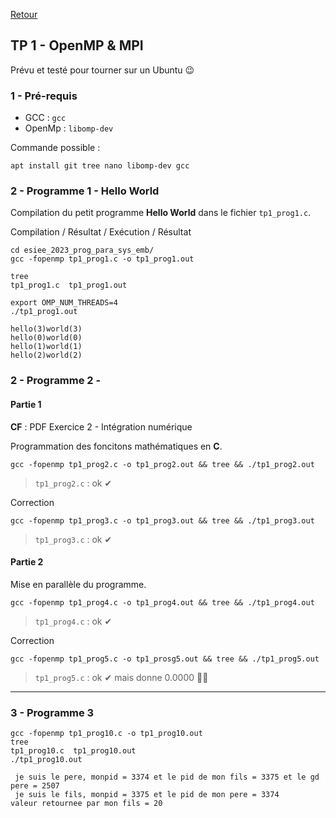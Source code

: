 [Retour](../../)

## TP 1 - OpenMP & MPI

Prévu et testé pour tourner sur un Ubuntu 😉

### 1 - Pré-requis

- GCC : `gcc`
- OpenMp : `libomp-dev`

Commande possible :

```
apt install git tree nano libomp-dev gcc
```

### 2 - Programme 1 - Hello World

Compilation du petit programme **Hello World** dans le fichier `tp1_prog1.c`.

Compilation / Résultat / Exécution / Résultat

```
cd esiee_2023_prog_para_sys_emb/
gcc -fopenmp tp1_prog1.c -o tp1_prog1.out

tree
tp1_prog1.c  tp1_prog1.out

export OMP_NUM_THREADS=4
./tp1_prog1.out

hello(3)world(3) 
hello(0)world(0) 
hello(1)world(1) 
hello(2)world(2) 
```

### 2 - Programme 2 - 

#### Partie 1

**CF** : PDF Exercice 2 - Intégration numérique

Programmation des foncitons mathématiques en **C**.

```
gcc -fopenmp tp1_prog2.c -o tp1_prog2.out && tree && ./tp1_prog2.out
```

> `tp1_prog2.c` : ok ✔

Correction

```
gcc -fopenmp tp1_prog3.c -o tp1_prog3.out && tree && ./tp1_prog3.out
```

> `tp1_prog3.c` : ok ✔

#### Partie 2

Mise en parallèle du programme.

```
gcc -fopenmp tp1_prog4.c -o tp1_prog4.out && tree && ./tp1_prog4.out
```

> `tp1_prog4.c` : ok ✔

Correction

```
gcc -fopenmp tp1_prog5.c -o tp1_prosg5.out && tree && ./tp1_prog5.out
```

> `tp1_prog5.c` : ok ✔ mais donne 0.0000 🤷‍♂️

-------------------------------------------------------------------------

### 3 - Programme 3

```
gcc -fopenmp tp1_prog10.c -o tp1_prog10.out
tree
tp1_prog10.c  tp1_prog10.out
./tp1_prog10.out

 je suis le pere, monpid = 3374 et le pid de mon fils = 3375 et le gd pere = 2507
 je suis le fils, monpid = 3375 et le pid de mon pere = 3374
valeur retournee par mon fils = 20
```